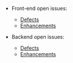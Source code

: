 
* Front-end open issues:
    * [Defects](https://github.com/mmisw/orr-portal/issues?q=is%3Aopen+is%3Aissue+label%3Abug) 
    * [Enhancements](https://github.com/mmisw/orr-portal/issues?q=is%3Aopen+is%3Aissue+label%3Aenhancement)

* Backend open issues:
    * [Defects](https://github.com/mmisw/orr-ont/issues?q=is%3Aopen+is%3Aissue+label%3Abug) 
    * [Enhancements](https://github.com/mmisw/orr-ont/issues?q=is%3Aopen+is%3Aissue+label%3Aenhancement)
